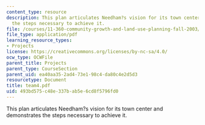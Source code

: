 ```yaml
---
content_type: resource
description: This plan articulates Needham?s vision for its town center and demonstrates
  the steps necessary to achieve it.
file: /courses/11-360-community-growth-and-land-use-planning-fall-2003/493bd575c48e337bab5e6cd8f5796fd0_team4.pdf
file_type: application/pdf
learning_resource_types:
- Projects
license: https://creativecommons.org/licenses/by-nc-sa/4.0/
ocw_type: OCWFile
parent_title: Projects
parent_type: CourseSection
parent_uid: ea40aa35-2ad4-73e1-98c4-da80c4e2d5d3
resourcetype: Document
title: team4.pdf
uid: 493bd575-c48e-337b-ab5e-6cd8f5796fd0
---
```

This plan articulates Needham?s vision for its town center and demonstrates the steps necessary to achieve it.